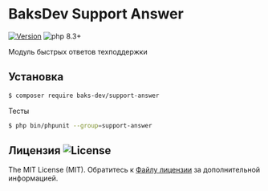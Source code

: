 # BaksDev Support Answer

[![Version](https://img.shields.io/badge/version-7.1.0-blue)](https://github.com/baks-dev/support-answer/releases)
![php 8.3+](https://img.shields.io/badge/php-min%208.3-red.svg)

Модуль быстрых ответов техподдержки

## Установка

``` bash
$ composer require baks-dev/support-answer
```

Тесты

``` bash
$ php bin/phpunit --group=support-answer
```

## Лицензия ![License](https://img.shields.io/badge/MIT-green)

The MIT License (MIT). Обратитесь к [Файлу лицензии](LICENSE.md) за дополнительной информацией.

